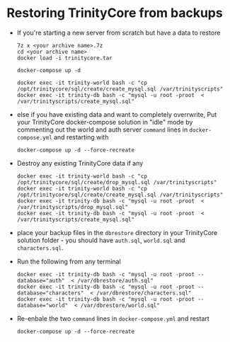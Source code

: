 # Restoring TrinityCore from backups

- If you're starting a new server from scratch but have a data to restore
 
      7z x <your archive name>.7z
      cd <your archive name>
      docker load -i trinitycore.tar
      
      docker-compose up -d
      
      docker exec -it trinity-world bash -c "cp /opt/trinitycore/sql/create/create_mysql.sql /var/trinityscripts"
      docker exec -it trinity-db bash -c "mysql -u root -proot  < /var/trinityscripts/create_mysql.sql"      
  
      
- else if you have existing data and want to completely overrwrite, Put your TrinityCore docker-compose solution in "idle" mode by commenting out the world and auth server `command` lines in `docker-compose.yml` and restarting with

      docker-compose up -d --force-recreate
  
- Destroy any existing TrinityCore data if any

      docker exec -it trinity-world bash -c "cp /opt/trinitycore/sql/create/drop_mysql.sql /var/trinityscripts"
      docker exec -it trinity-world bash -c "cp /opt/trinitycore/sql/create/create_mysql.sql /var/trinityscripts"
      docker exec -it trinity-db bash -c "mysql -u root -proot  < /var/trinityscripts/drop_mysql.sql"
      docker exec -it trinity-db bash -c "mysql -u root -proot  < /var/trinityscripts/create_mysql.sql"

- place your backup files in the `dbrestore` directory in your TrinityCore solution folder - you should have `auth.sql`, `world.sql` and `characters.sql`.

- Run the following from any terminal 

      docker exec -it trinity-db bash -c "mysql -u root -proot --database="auth"  < /var/dbrestore/auth.sql"
      docker exec -it trinity-db bash -c "mysql -u root -proot --database="characters"  < /var/dbrestore/characters.sql"
      docker exec -it trinity-db bash -c "mysql -u root -proot --database="world"  < /var/dbrestore/world.sql"
      
- Re-enbale the two `command` lines in `docker-compose.yml` and restart

      docker-compose up -d --force-recreate

